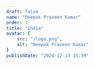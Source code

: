 ```yaml
---
draft: false
name: "Deepak Praveen Kumar"
order: 3
title: "India"
avatar: {
    src: "/logo.png",
    alt: "Deepak Praveen Kumar"
}
publishDate: "2024-12-13 15:39"
---
```

